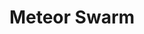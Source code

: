 ---
title: "Meteor Swarm"

spell:
  schools:
    - name:        "Evocation"
      subschools:  []
      descriptors: ["Fire"]
  classes:
    - name:  "Sorcerer/Wizard"
      abbr:  "Sor/Wiz"
      level: 9
  components:         [V, S]
  castingTime:        "1 standard action"
  range:              "Long (400 ft. + 40 ft./level)"
  area:               "Four 40-ft.-radius spreads; see text"
  duration:           "Instantaneous"
  savingThrow:        "None or Reflex half; see text"
  spellResistance:    "Yes"
  description:        |
    Meteor swarm is a very powerful and spectacular spell that is similar to fireball in many aspects. When you cast it, four 2-foot-diameter spheres spring from your outstretched hand and streak in straight lines to the spots you select. The meteor spheres leave a fiery trail of sparks.

    If you aim a sphere at a specific creature, you may make a ranged touch attack to strike the target with the meteor. Any creature struck by one of these spheres takes {% die_roll 2 6 0 %} points of bludgeoning damage (no save) and receives no saving throw against the sphere's fire damage (see below). If a targeted sphere misses its target, it simply explodes at the nearest corner of the target's space. You may aim more than one meteor at the same target.

    Once a sphere reaches its destination, it explodes in a 40-foot-radius spread, dealing {% die_roll 6 6 0 %} points of fire damage to each creature in the area. If a creature is within the area of more than one sphere, it must save separately against each. (Fire resistance applies to each sphere's damage individually.)
---